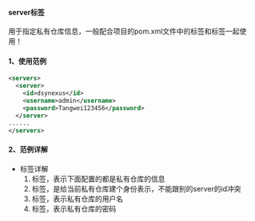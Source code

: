 #### server标签

用于指定私有仓库信息，一般配合项目的pom.xml文件中的<distributionManagement>标签和<repositories>标签一起使用！



#### 1、使用范例

```xml
<servers>
  <server>
    <id>dsynexus</id>
    <username>admin</username>
    <password>Tangwei123456</password>
  </server>
......
</servers>

```



#### 2、范例详解

- 标签详解
  1. <server>标签，表示下面配置的都是私有仓库的信息
  2. <id>标签，是给当前私有仓库建个身份表示，不能跟别的server的id冲突
  3. <username>标签，表示私有仓库的用户名
  4. <password>标签，表示私有仓库的密码